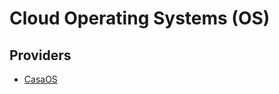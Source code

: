 # Cloud Operating Systems (OS)

<!--
https://www.youtube.com/watch?v=bBTbTTeiiPQ
-->

## Providers

- [CasaOS](https://casaos.io)

<!--
https://umbrel.com
https://photoprism.app
https://jellyfin.org
https://radarr.video
https://sonarr.tv
https://lidarr.audio
https://element.io

https://github.com/Jackett/Jackett
-->

